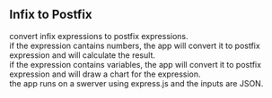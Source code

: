 ## Infix to Postfix
convert infix expressions to postfix expressions. <br>
if the expression cantains numbers, the app will convert it to postfix expression and will calculate the result. <br>
if the expression contains variables, the app will convert it to postfix expression and will draw a chart for the expression.<br>
the app runs on a swerver using express.js and the inputs are JSON.

